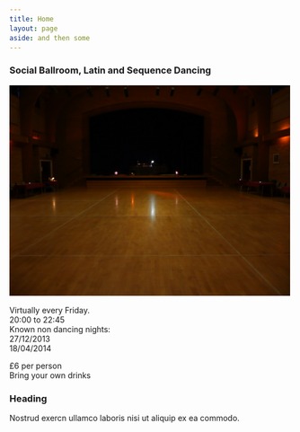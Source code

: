 ```yaml
---
title: Home
layout: page
aside: and then some
---
```


<h3>Social Ballroom, Latin and Sequence Dancing</h3>
<img width="500" src="images/dancefloor.jpg"/>

<article class="grid_3"><dl>
	<dt>Virtually every Friday.</dt>
	<dt>20:00 to 22:45</dt>
	<dt>Known non dancing nights:</dt>
	<dt>27/12/2013</dt>
	<dt>18/04/2014</dt></dl>
</article>
<article class="grid_6">
	<dl><dt>£6 per person</dt>
	<dt>Bring your own drinks</dt></dl>
</article>
<article class="grid_3">
	<h3>Heading</h3>
	Nostrud exercn ullamco laboris nisi ut aliquip ex ea commodo.
</article>
